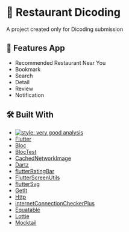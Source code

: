 # 🏨 Restaurant Dicoding

A project created only for Dicoding submission

## 🎉 Features App

- Recommended Restaurant Near You
- Bookmark
- Search
- Detail
- Review
- Notification

## 🛠️ Built With

- [![style: very good analysis](https://img.shields.io/badge/style-very_good_analysis-B22C89.svg)](https://pub.dev/packages/very_good_analysis)
- [Flutter](https://flutter.dev/)
- [Bloc](https://pub.dev/packages/flutter_bloc)
- [BlocTest](https://pub.dev/packages/bloc_test)
- [CachedNetworkImage](https://pub.dev/packages/cached_network_image)
- [Dartz](https://pub.dev/packages/dartz)
- [flutterRatingBar](https://pub.dev/packages/flutter_rating_bar)
- [FlutterScreenUtils](https://pub.dev/packages/flutter_screenutil)
- [flutterSvg](https://pub.dev/packages/flutter_svg)
- [GetIt](https://pub.dev/packages/get_it)
- [Http](https://pub.dev/packages/http)
- [internetConnectionCheckerPlus](https://pub.dev/packages/internet_connection_checker_plus)
- [Equatable](https://pub.dev/packages/equatable)
- [Lottie](https://pub.dev/packages/lottie)
- [Mocktail](https://pub.dev/packages/mocktail)
